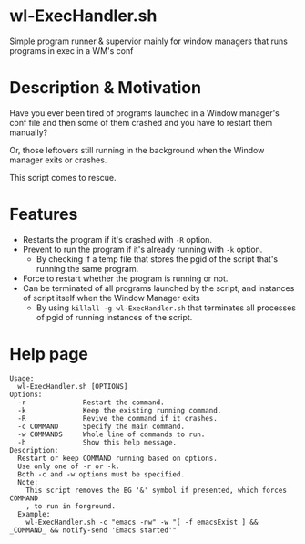 # wl-ExecHandler.sh
Simple program runner & supervior mainly for window managers that runs programs in exec in a WM's conf

# Description & Motivation

Have you ever been tired of programs launched in a Window manager's conf file and then some of them crashed and you have to restart them manually?

Or, those leftovers still running in the background when the Window manager exits or crashes.

This script comes to rescue.

# Features
- Restarts the program if it's crashed with `-R` option.
- Prevent to run the program if it's already running with `-k` option.
  - By checking if a temp file that stores the pgid of the script that's running the same program.    
- Force to restart whether the program is running or not.
- Can be terminated of all programs launched by the script, and instances of script itself when the Window Manager exits
  - By using `killall -g wl-ExecHandler.sh` that terminates all processes of pgid of running instances of the script.

# Help page
```
Usage:
  wl-ExecHandler.sh [OPTIONS]
Options:
  -r              Restart the command.
  -k              Keep the existing running command.
  -R              Revive the command if it crashes.
  -c COMMAND      Specify the main command.
  -w COMMANDS     Whole line of commands to run.
  -h              Show this help message.
Description:
  Restart or keep COMMAND running based on options.
  Use only one of -r or -k.
  Both -c and -w options must be specified.
  Note:
    This script removes the BG '&' symbol if presented, which forces COMMAND
    , to run in forground.
  Example:
    wl-ExecHandler.sh -c "emacs -nw" -w "[ -f emacsExist ] && _COMMAND_ && notify-send 'Emacs started'"
```

